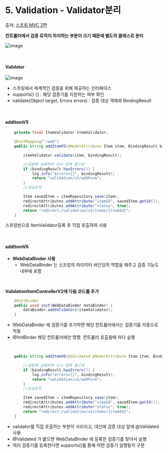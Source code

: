 # 5. Validation - Validator분리

출처: [스프링 MVC 2편](https://www.inflearn.com/course/%EC%8A%A4%ED%94%84%EB%A7%81-mvc-2/dashboard)

**컨트롤러에서 검증 로직이 차지하는 부분이 크기 때문에 별도의 클래스로 분리**

![image](https://user-images.githubusercontent.com/83762364/195871260-1654a148-8dda-4fd5-9451-51f988bbfeea.png)

<br>

#### Validator

![image](https://user-images.githubusercontent.com/83762364/195872130-df9099a4-9913-4eb2-aa60-864d8d9f1dda.png)

* 스프링에서 체계적인 검증을 위해 제공하는 인터페이스
* supports() {} : 해당 검증기를 지원하는 여부 확인
* validate(Object target, Errors errors) : 검증 대상 객체와 BindingResult

<br>

#### addItemV5

```java
    private final ItemValidator itemValidator;

    @PostMapping("/add")
    public String addItemV5(@ModelAttribute Item item, BindingResult bindingResult, RedirectAttributes redirectAttributes, Model model) {

        itemValidator.validate(item, bindingResult);

        //검증에 실패하면 다시 입력 폼으로
        if (bindingResult.hasErrors()) {
            log.info("errors={}", bindingResult);
            return "validation/v2/addForm";
        }
        //성공로직

        Item savedItem = itemRepository.save(item);
        redirectAttributes.addAttribute("itemId", savedItem.getId());
        redirectAttributes.addAttribute("status", true);
        return "redirect:/validation/v2/items/{itemId}";
    }
```

스프링빈으로 ItemValidator등록 후 직접 호출하여 사용

<br>

#### addItemV6

* **WebDataBinder 사용**
  * WebDataBinder 는 스프링의 파라미터 바인딩의 역할을 해주고 검증 기능도 내부에 포함

<br>

**ValidationItemControllerV2에 다음 코드를 추가**

```java
    @InitBinder
    public void init(WebDataBinder dataBinder) {
        dataBinder.addValidators(itemValidator);
    }
```

* WebDataBinder 에 검증기를 추가하면 해당 컨트롤러에서는 검증기를 자동으로 적용
* @InitBinder 해당 컨트롤러에만 영향. 컨트롤러 호출될때 마다 실행

<br>

```java
    public String addItemV6(@Validated @ModelAttribute Item item, BindingResult bindingResult, RedirectAttributes redirectAttributes, Model model) {

        //검증에 실패하면 다시 입력 폼으로
        if (bindingResult.hasErrors()) {
            log.info("errors={}", bindingResult);
            return "validation/v2/addForm";
        }
        //성공로직

        Item savedItem = itemRepository.save(item);
        redirectAttributes.addAttribute("itemId", savedItem.getId());
        redirectAttributes.addAttribute("status", true);
        return "redirect:/validation/v2/items/{itemId}";
    }
```

* validator를 직접 호출하는 부분이 사라지고, 대신에 검증 대상 앞에 @Validated 사용
* @Validated 가 붙으면 WebDataBinder 에 등록한 검증기를 찾아서 실행
* 여러 검증기를 등록한다면 supports()를 통해 어떤 검증기 실행될지 구분



